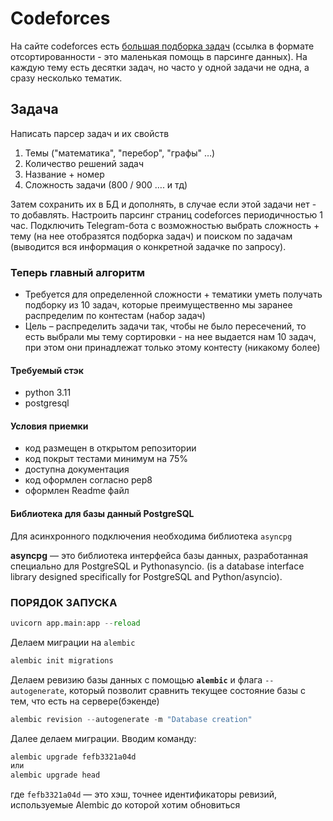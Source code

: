 # Codeforces
На сайте codeforces есть [большая подборка задач](https://codeforces.com/problemset?order=BY_SOLVED_DESC) (ссылка в формате отсортированности - это маленькая помощь в парсинге данных). На каждую тему есть десятки задач, но часто у одной задачи не одна, а сразу несколько тематик.

## Задача
Написать парсер задач и их свойств

1. Темы ("математика", "перебор", "графы" …)
2. Количество решений задач
3. Название + номер
4. Сложность задачи (800 / 900 …. и тд)

Затем сохранить их в БД и дополнять, в случае если этой задачи нет - то добавлять.
Настроить парсинг страниц codeforces периодичностью 1 час.
Подключить Telegram-бота с возможностью выбрать сложность + тему (на нее отобразятся подборка задач) и поиском по задачам (выводится вся информация о конкретной задачке по запросу).

### Теперь главный алгоритм
* Требуется для определенной сложности + тематики уметь получать подборку из 10 задач, которые преимущественно мы заранее распределим по контестам (набор задач)
* Цель – распределить задачи так, чтобы не было пересечений, то есть выбрали мы тему сортировки - на нее выдается нам 10 задач, при этом они принадлежат только этому контесту (никакому более)

#### Требуемый стэк
* python 3.11
* postgresql

#### Условия приемки
- код размещен в открытом репозитории
- код покрыт тестами минимум на 75%
- доступна документация
- код оформлен согласно pep8
- оформлен Readme файл

#### Библиотека для базы данный PostgreSQL
Для асинхронного подключения необходима библиотека `asyncpg`

**asyncpg** — это библиотека интерфейса базы данных, разработанная специально для PostgreSQL и Pythonasyncio.
(is a database interface library designed specifically for PostgreSQL and Python/asyncio).


### ПОРЯДОК ЗАПУСКА
```python
uvicorn app.main:app --reload
```

Делаем миграции на `alembic`
```python
alembic init migrations
```

Делаем ревизию базы данных с помощью **`alembic`** и флага `--autogenerate`, который позволит сравнить текущее состояние
базы с тем, что есть на сервере(бэкенде)
```python
alembic revision --autogenerate -m "Database creation"
```

Далее делаем миграции. Вводим команду:
```python
alembic upgrade fefb3321a04d
или
alembic upgrade head
```
где `fefb3321a04d` — это хэш, точнее идентификаторы ревизий, используемые Alembic до которой хотим обновиться



